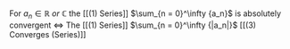 For $a_n \in \mathbb{R} \ or \ \mathbb{C}$ the [[(1) Series]] $\sum_{n = 0}^\infty {a_n}$ is absolutely convergent $\iff$
	The [[(1) Series]] $\sum_{n = 0}^\infty {|a_n|}$ [[(3) Converges (Series)]]